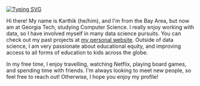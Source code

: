[![Typing SVG](https://readme-typing-svg.herokuapp.com?font=futura&color=%23B3A369&size=200&center=true&vCenter=true&width=7000&height=400&lines=Hi+there!+My+name's+Karthik!+%F0%9F%91%8B;I'm+a+freshman+at+Georgia+Tech+%F0%9F%90%9D+studying+Computer+Science!++%F0%9F%92%BB;Welcome+to+my+Github!+%F0%9F%91%BE)](https://git.io/typing-svg)

Hi there! My name is Karthik (he/him), and I'm from the Bay Area, but now am at Georgia Tech, studying Computer Science. I really enjoy working with data, so I have involved myself in many data science pursuits. You can check out my past projects at [my personal website](heykarthik.com). Outside of data science, I am very passionate about educational equity, and improving access to all forms of education to kids across the globe.

In my free time, I enjoy travelling, watching Netflix, playing board games, and spending time with friends. I'm always looking to meet new people, so feel free to reach out! Otherwise, I hope you enjoy my profile!

<!--
**kiyer49/kiyer49** is a ✨ _special_ ✨ repository because its `README.md` (this file) appears on your GitHub profile.

Here are some ideas to get you started:

- 🔭 I’m currently working on ...
- 🌱 I’m currently learning ...
- 👯 I’m looking to collaborate on ...
- 🤔 I’m looking for help with ...
- 💬 Ask me about ...
- 📫 How to reach me: ...
- 😄 Pronouns: ...
- ⚡ Fun fact: ...
-->
